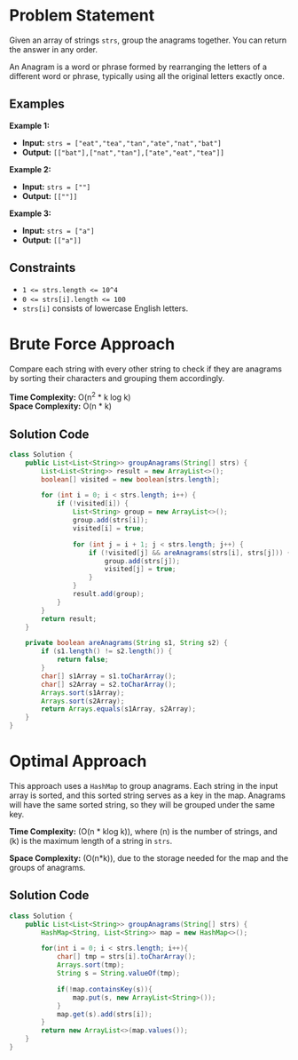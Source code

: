 # Problem Statement

Given an array of strings `strs`, group the anagrams together. You can return the answer in any order.

An Anagram is a word or phrase formed by rearranging the letters of a different word or phrase, typically using all the original letters exactly once.

## Examples

**Example 1:**

- **Input:** `strs = ["eat","tea","tan","ate","nat","bat"]`
- **Output:** `[["bat"],["nat","tan"],["ate","eat","tea"]]`

**Example 2:**

- **Input:** `strs = [""]`
- **Output:** `[[""]]`

**Example 3:**

- **Input:** `strs = ["a"]`
- **Output:** `[["a"]]`

## Constraints

- `1 <= strs.length <= 10^4`
- `0 <= strs[i].length <= 100`
- `strs[i]` consists of lowercase English letters.

# Brute Force Approach

Compare each string with every other string to check if they are anagrams by sorting their characters and grouping them accordingly.

**Time Complexity:** O(n<sup>2</sup> * k log k)  
**Space Complexity:** O(n * k)

## Solution Code

```java
class Solution {
    public List<List<String>> groupAnagrams(String[] strs) {
        List<List<String>> result = new ArrayList<>();
        boolean[] visited = new boolean[strs.length];

        for (int i = 0; i < strs.length; i++) {
            if (!visited[i]) {
                List<String> group = new ArrayList<>();
                group.add(strs[i]);
                visited[i] = true;

                for (int j = i + 1; j < strs.length; j++) {
                    if (!visited[j] && areAnagrams(strs[i], strs[j])) {
                        group.add(strs[j]);
                        visited[j] = true;
                    }
                }
                result.add(group);
            }
        }
        return result;
    }

    private boolean areAnagrams(String s1, String s2) {
        if (s1.length() != s2.length()) {
            return false;
        }
        char[] s1Array = s1.toCharArray();
        char[] s2Array = s2.toCharArray();
        Arrays.sort(s1Array);
        Arrays.sort(s2Array);
        return Arrays.equals(s1Array, s2Array);
    }
}
```
# Optimal Approach

This approach uses a `HashMap` to group anagrams. Each string in the input array is sorted, and this sorted string serves as a key in the map. Anagrams will have the same sorted string, so they will be grouped under the same key.

**Time Complexity:** \(O(n * klog k)\), where \(n\) is the number of strings, and \(k\) is the maximum length of a string in `strs`.

**Space Complexity:** \(O(n*k)\), due to the storage needed for the map and the groups of anagrams.

## Solution Code

```java
class Solution {
    public List<List<String>> groupAnagrams(String[] strs) {
        HashMap<String, List<String>> map = new HashMap<>();

        for(int i = 0; i < strs.length; i++){
            char[] tmp = strs[i].toCharArray();
            Arrays.sort(tmp);
            String s = String.valueOf(tmp);

            if(!map.containsKey(s)){
                map.put(s, new ArrayList<String>());
            }            
            map.get(s).add(strs[i]);
        }
        return new ArrayList<>(map.values());
    }
}
```
